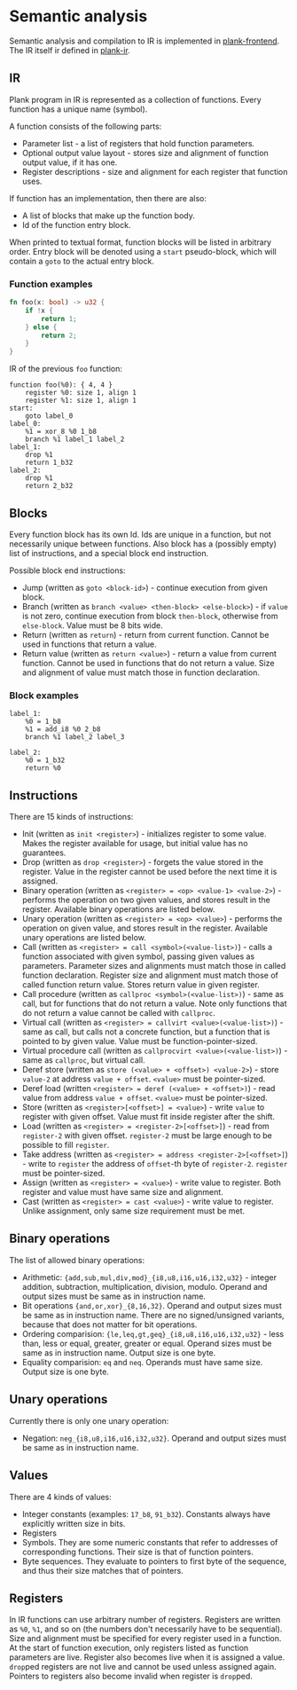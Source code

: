 # Semantic analysis

Semantic analysis and compilation to IR is implemented in [plank-frontend](../../plank-frontend). The IR itself ir defined in [plank-ir](../../plank-ir).

## IR

Plank program in IR is represented as a collection of functions. Every function has a unique name (symbol). 

A function consists of the following parts:
* Parameter list - a list of registers that hold function parameters.
* Optional output value layout - stores size and alignment of function output value, if it has one.
* Register descriptions - size and alignment for each register that function uses.

If function has an implementation, then there are also:
* A list of blocks that make up the function body.
* Id of the function entry block.

When printed to textual format, function blocks will be listed in arbitrary order. Entry block will be denoted using a `start` pseudo-block, which will contain a `goto` to the actual entry block.

### Function examples

```rust
fn foo(x: bool) -> u32 {
    if !x {
        return 1;
    } else {
        return 2;
    }
}
```

IR of the previous `foo` function:

```
function foo(%0): { 4, 4 }
    register %0: size 1, align 1
    register %1: size 1, align 1
start:
    goto label_0
label_0:
    %1 = xor_8 %0 1_b8
    branch %1 label_1 label_2
label_1:
    drop %1
    return 1_b32
label_2:
    drop %1
    return 2_b32
```

## Blocks

Every function block has its own Id. Ids are unique in a function, but not necessarily unique between functions. Also block has a (possibly empty) list of instructions, and a special block end instruction.

Possible block end instructions:
* Jump (written as `goto <block-id>`) - continue execution from given block.
* Branch (written as `branch <value> <then-block> <else-block>`) - if `value` is not zero, continue execution from block `then-block`, otherwise from `else-block`. Value must be 8 bits wide.
* Return (written as `return`) - return from current function. Cannot be used in functions that return a value.
* Return value (written as `return <value>`) - return a value from current function. Cannot be used in functions that do not return a value. Size and alignment of value must match those in function declaration.

### Block examples

```
label_1:
    %0 = 1_b8
    %1 = add_i8 %0 2_b8
    branch %1 label_2 label_3
```

```
label_2:
    %0 = 1_b32
    return %0
```

## Instructions

There are 15 kinds of instructions:
* Init (written as `init <register>`) - initializes register to some value. Makes the register available for usage, but initial value has no guarantees.
* Drop (written as `drop <register>`) - forgets the value stored in the register. Value in the register cannot be used before the next time it is assigned.
* Binary operation (written as `<register> = <op> <value-1> <value-2>`) - performs the operation on two given values, and stores result in the register. Available binary operations are listed below.
* Unary operation (written as `<register> = <op> <value>`) - performs the operation on given value, and stores result in the register. Available unary operations are listed below.
* Call (written as `<register> = call <symbol>(<value-list>)`) - calls a function associated with given symbol, passing given values as parameters. Parameter sizes and alignments must match those in called function declaration. Register size and alignment must match those of called function return value. Stores return value in given register.
* Call procedure (written as `callproc <symbol>(<value-list>)`) - same as call, but for functions that do not return a value. Note only functions that do not return a value cannot be called with `callproc`.
* Virtual call (written as `<register> = callvirt <value>(<value-list>)`) - same as call, but calls not a concrete function, but a function that is pointed to by given value. Value must be function-pointer-sized.
* Virtual procedure call (written as `callprocvirt <value>(<value-list>)`) - same as `callproc`, but virtual call.
* Deref store (written as `store (<value> + <offset>) <value-2>`) - store `value-2` at address `value + offset`. `<value>` must be pointer-sized.
* Deref load (written `<register> = deref (<value> + <offset>)`) - read value from address `value + offset`. `<value>` must be pointer-sized.
* Store (written as `<register>[<offset>] = <value>`) - write `value` to register with given offset. Value must fit inside register after the shift.
* Load (written as `<register> = <register-2>[<offset>]`) - read from `register-2` with given offset. `register-2` must be large enough to be possible to fill `register`.
* Take address (written as `<register> = address <register-2>[<offset>]`) - write to `register` the address of `offset`-th byte of `register-2`. `register` must be pointer-sized.
* Assign (written as `<register> = <value>`) - write value to register. Both register and value must have same size and alignment.
* Cast (written as `<register> = cast <value>`) - write value to register. Unlike assignment, only same size requirement must be met.

## Binary operations

The list of allowed binary operations:
* Arithmetic: `{add,sub,mul,div,mod}_{i8,u8,i16,u16,i32,u32}` - integer addition, subtraction, multiplication, division, modulo. Operand and output sizes must be same as in instruction name.
* Bit operations `{and,or,xor}_{8,16,32}`. Operand and output sizes must be same as in instruction name. There are no signed/unsigned variants, because that does not matter for bit operations.
* Ordering comparision: `{le,leq,gt,geq}_{i8,u8,i16,u16,i32,u32}` - less than, less or equal, greater, greater or equal. Operand sizes must be same as in instruction name. Output size is one byte.
* Equality comparision: `eq` and `neq`. Operands must have same size. Output size is one byte.

## Unary operations

Currently there is only one unary operation:
* Negation: `neg_{i8,u8,i16,u16,i32,u32}`. Operand and output sizes must be same as in instruction name.

## Values

There are 4 kinds of values:
* Integer constants (examples: `17_b8`, `91_b32`). Constants always have explicitly written size in bits.
* Registers
* Symbols. They are some numeric constants that refer to addresses of corresponding functions. Their size is that of function pointers.
* Byte sequences. They evaluate to pointers to first byte of the sequence, and thus their size matches that of pointers.

## Registers

In IR functions can use arbitrary number of registers. Registers are written as `%0`, `%1`, and so on (the numbers don't necessarily have to be sequential). Size and alignment must be specified for every register used in a function. At the start of function execution, only registers listed as function parameters are live. Register also becomes live when it is assigned a value. `drop`ped registers are not live and cannot be used unless assigned again. Pointers to registers also become invalid when register is `drop`ped.
